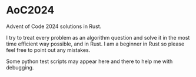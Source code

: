 # AoC2024

Advent of Code 2024 solutions in Rust.

I try to treat every problem as an algorithm question and solve it in the most time efficient way possible, and in Rust. I am a beginner in Rust so please feel free to point out any mistakes.

Some python test scripts may appear here and there to help me with debugging.

